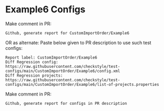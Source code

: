 # Example6 Configs
Make comment in PR:
```
Github, generate report for CustomImportOrder/Example6
```
OR as alternate:
Paste below given to PR description to use such test configs:
```
Report label: CustomImportOrder/Example6
Diff Regression config: https://raw.githubusercontent.com/checkstyle/test-configs/main/CustomImportOrder/Example6/config.xml
Diff Regression projects: https://raw.githubusercontent.com/checkstyle/test-configs/main/CustomImportOrder/Example6/list-of-projects.properties
```
Make comment in PR:
```
Github, generate report for configs in PR description
```

